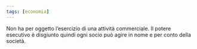 ```yaml
---
tags: [economia]
---
```

Non ha per oggetto l’esercizio di una attività commerciale.
Il potere esecutivo è disgiunto quindi ogni socio può agire in nome e per conto della società.